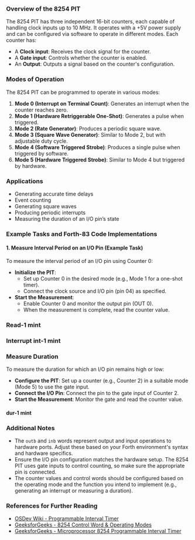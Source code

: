 
### Overview of the 8254 PIT
The 8254 PIT has three independent 16-bit counters, each capable of handling clock inputs up to 10 MHz. It operates with a +5V power supply and can be configured via software to operate in different modes. Each counter has:
- A **Clock input**: Receives the clock signal for the counter.
- A **Gate input**: Controls whether the counter is enabled.
- An **Output**: Outputs a signal based on the counter's configuration.

### Modes of Operation
The 8254 PIT can be programmed to operate in various modes:
1. **Mode 0 (Interrupt on Terminal Count)**: Generates an interrupt when the counter reaches zero.
2. **Mode 1 (Hardware Retriggerable One-Shot)**: Generates a pulse when triggered.
3. **Mode 2 (Rate Generator)**: Produces a periodic square wave.
4. **Mode 3 (Square Wave Generator)**: Similar to Mode 2, but with adjustable duty cycle.
5. **Mode 4 (Software Triggered Strobe)**: Produces a single pulse when triggered by software.
6. **Mode 5 (Hardware Triggered Strobe)**: Similar to Mode 4 but triggered by hardware.

### Applications
- Generating accurate time delays
- Event counting
- Generating square waves
- Producing periodic interrupts
- Measuring the duration of an I/O pin’s state

### Example Tasks and Forth-83 Code Implementations

#### 1. Measure Interval Period on an I/O Pin (Example Task)
To measure the interval period of an I/O pin using Counter 0:
- **Initialize the PIT**:
  - Set up Counter 0 in the desired mode (e.g., Mode 1 for a one-shot timer).
  - Connect the clock source and I/O pin (pin 04) as specified.
- **Start the Measurement**:
  - Enable Counter 0 and monitor the output pin (OUT 0).
  - When the measurement is complete, read the counter value.

### Read-1 mint
### Interrupt int-1 mint
### Measure Duration
To measure the duration for which an I/O pin remains high or low:
- **Configure the PIT**: Set up a counter (e.g., Counter 2) in a suitable mode (Mode 5) to use the gate input.
- **Connect the I/O Pin**: Connect the pin to the gate input of Counter 2.
- **Start the Measurement**: Monitor the gate and read the counter value.

#### dur-1 mint

### Additional Notes
- The `outb` and `inb` words represent output and input operations to hardware ports. Adjust these based on your Forth environment's syntax and hardware specifics.
- Ensure the I/O pin configuration matches the hardware setup. The 8254 PIT uses gate inputs to control counting, so make sure the appropriate pin is connected.
- The counter values and control words should be configured based on the operating mode and the function you intend to implement (e.g., generating an interrupt or measuring a duration).

### References for Further Reading
- [OSDev Wiki - Programmable Interval Timer](https://wiki.osdev.org/Programmable_Interval_Timer)
- [GeeksforGeeks - 8254 Control Word & Operating Modes](https://www.geeksforgeeks.org/8254-control-word-operating-modes/)
- [GeeksforGeeks - Microprocessor 8254 Programmable Interval Timer](https://www.geeksforgeeks.org/microprocessor-8254-programmable-interval-timer/)

